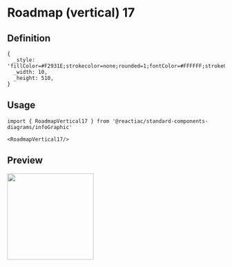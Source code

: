# Roadmap (vertical) 17

## Definition

```
{
  _style: 'fillColor=#F2931E;strokecolor=none;rounded=1;fontColor=#FFFFFF;strokeColor=none;fontStyle=1;fontSize=14;whiteSpace=wrap;html=1;',
  _width: 10,
  _height: 510,
}
```

## Usage

```
import { RoadmapVertical17 } from '@reactiac/standard-components-diagrams/infoGraphic'

<RoadmapVertical17/>
```

## Preview

<img src="./roadmap-vertical-17.png" width="200"/>
